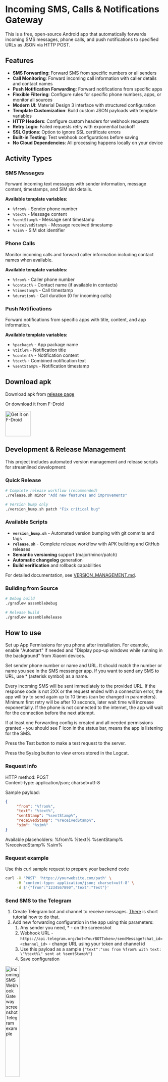 # Incoming SMS, Calls & Notifications Gateway

This is a free, open-source Android app that automatically forwards incoming SMS messages, phone calls, and push notifications to specified URLs as JSON via HTTP POST.

## Features

* **SMS Forwarding**: Forward SMS from specific numbers or all senders
* **Call Monitoring**: Forward incoming call information with caller details and contact names
* **Push Notification Forwarding**: Forward notifications from specific apps
* **Flexible Filtering**: Configure rules for specific phone numbers, apps, or monitor all sources
* **Modern UI**: Material Design 3 interface with structured configuration
* **Template Customization**: Build custom JSON payloads with template variables
* **HTTP Headers**: Configure custom headers for webhook requests
* **Retry Logic**: Failed requests retry with exponential backoff
* **SSL Options**: Option to ignore SSL certificate errors
* **Built-in Testing**: Test webhook configurations before saving
* **No Cloud Dependencies**: All processing happens locally on your device

## Activity Types

### SMS Messages
Forward incoming text messages with sender information, message content, timestamps, and SIM slot details.

**Available template variables:**
- `%from%` - Sender phone number
- `%text%` - Message content
- `%sentStamp%` - Message sent timestamp
- `%receivedStamp%` - Message received timestamp
- `%sim%` - SIM slot identifier

### Phone Calls
Monitor incoming calls and forward caller information including contact names when available.

**Available template variables:**
- `%from%` - Caller phone number
- `%contact%` - Contact name (if available in contacts)
- `%timestamp%` - Call timestamp
- `%duration%` - Call duration (0 for incoming calls)

### Push Notifications
Forward notifications from specific apps with title, content, and app information.

**Available template variables:**
- `%package%` - App package name
- `%title%` - Notification title
- `%content%` - Notification content
- `%text%` - Combined notification text
- `%sentStamp%` - Notification timestamp

## Download apk

Download apk from [release page](https://github.com/bogkonstantin/android_income_sms_gateway_webhook/releases)

Or download it from F-Droid

[<img src="https://fdroid.gitlab.io/artwork/badge/get-it-on.png"
     alt="Get it on F-Droid"
     height="80">](https://f-droid.org/packages/tech.bogomolov.incomingsmsgateway/)

## Development & Release Management

This project includes automated version management and release scripts for streamlined development:

### Quick Release
```bash
# Complete release workflow (recommended)
./release.sh minor "Add new features and improvements"

# Version bump only
./version_bump.sh patch "Fix critical bug"
```

### Available Scripts
- **`version_bump.sh`** - Automated version bumping with git commits and tags
- **`release.sh`** - Complete release workflow with APK building and GitHub releases
- **Semantic versioning** support (major/minor/patch)
- **Automatic changelog** generation
- **Build verification** and rollback capabilities

For detailed documentation, see [VERSION_MANAGEMENT.md](VERSION_MANAGEMENT.md).

### Building from Source
```bash
# Debug build
./gradlew assembleDebug

# Release build
./gradlew assembleRelease
```

## How to use

Set up App Permissions for you phone after installation. For example, enable "Autostart" if needed
and "Display pop-up windows while running in the background" from Xiaomi devices.

Set sender phone number or name and URL. It should match the number or name you see in the SMS messenger app. 
If you want to send any SMS to URL, use * (asterisk symbol) as a name.  

Every incoming SMS will be sent immediately to the provided URL.
If the response code is not 2XX or the request ended with a connection error, the app will try to
send again up to 10 times (can be changed in parameters).
Minimum first retry will be after 10 seconds, later wait time will increase exponentially.
If the phone is not connected to the internet, the app will wait for the connection before the next
attempt.  

If at least one Forwarding config is created and all needed permissions granted - you should see F
icon in the status bar, means the app is listening for the SMS.

Press the Test button to make a test request to the server.

Press the Syslog button to view errors stored in the Logcat.

### Request info
HTTP method: POST  
Content-type: application/json; charset=utf-8  

Sample payload:  
```json
{
     "from": "%from%",
     "text": "%text%",
     "sentStamp": "%sentStamp%",
     "receivedStamp": "%receivedStamp%",
     "sim": "%sim%"
}
```

Available placeholders:
%from%
%text%
%sentStamp%
%receivedStamp%
%sim%

### Request example
Use this curl sample request to prepare your backend code
```bash
curl -X 'POST' 'https://yourwebsite.com/path' \
     -H 'content-type: application/json; charset=utf-8' \
     -d $'{"from":"1234567890","text":"Test"}'
```

### Send SMS to the Telegram

1. Create Telegram bot and channel to receive messages. [There](https://bogomolov.tech/Telegram-notification-on-SSH-login/) is short tutorial how to do that.  
2. Add new forwarding configuration in the app using this parameters:
   1. Any sender you need, * - on the screenshot
   2. Webhook URL - `https://api.telegram.org/bot<YourBOTToken>/sendMessage?chat_id=<channel_id>` - change URL using your token and channel id
   3. Use this payload as a sample `{"text":"sms from %from% with text: \"%text%\" sent at %sentStamp%"}`
   4. Save configuration

<img alt="Incoming SMS Webhook Gateway screenshot Telegram example" src="https://raw.githubusercontent.com/bogkonstantin/android_income_sms_gateway_webhook/master/fastlane/metadata/android/en-US/images/phoneScreenshots/telegram.png" width="30%"/> 

### Process Payload in PHP scripts

Since $_POST is an array from the url-econded payload, you need to get the raw payload. To do so use file_get_contents:
```php
$payload = file_get_contents('php://input');
$decoded = json_decode($payload, true);
```

### Screenshots
<img alt="Incoming SMS Webhook Gateway screenshot 1" src="https://raw.githubusercontent.com/bogkonstantin/android_income_sms_gateway_webhook/master/fastlane/metadata/android/en-US/images/phoneScreenshots/1.png" width="30%"/> <img alt="Incoming SMS Webhook Gateway screenshot 2" src="https://raw.githubusercontent.com/bogkonstantin/android_income_sms_gateway_webhook/master/fastlane/metadata/android/en-US/images/phoneScreenshots/2.png" width="30%"/> <img alt="Incoming SMS Webhook Gateway screenshot 3" src="https://raw.githubusercontent.com/bogkonstantin/android_income_sms_gateway_webhook/master/fastlane/metadata/android/en-US/images/phoneScreenshots/3.png" width="30%"/>

### Misc

This repository contains a stable app with minimum functionality. It is not archived, but not actively developing. If you need an app with merged PRs - try [this fork](https://github.com/scottmconway/android_income_sms_gateway_webhook)
